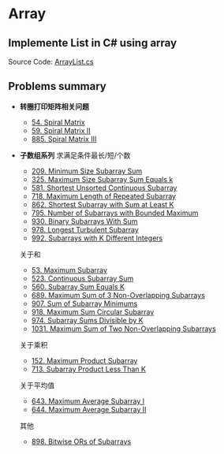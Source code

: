 # Array
## Implemente List in C# using array
Source Code: [ArrayList.cs](https://github.com/Sophie1797/AlgorithmLearningNote/blob/master/src/AlgorithmNote/AlgorithmNote/Array/ArrayList.cs)
## Problems summary
* **转圈打印矩阵相关问题**
    * [54. Spiral Matrix](https://leetcode.com/problems/spiral-matrix/)
    * [59. Spiral Matrix II](https://leetcode.com/problems/spiral-matrix-ii/)
    * [885. Spiral Matrix III](https://leetcode.com/problems/spiral-matrix-iii/)
    
* **子数组系列**
    求满足条件最长/短/个数
    * [209. Minimum Size Subarray Sum](https://leetcode.com/problems/minimum-size-subarray-sum/)
    * [325.	Maximum Size Subarray Sum Equals k](https://leetcode-cn.com/problems/maximum-size-subarray-sum-equals-k/)
    * [581. Shortest Unsorted Continuous Subarray](https://leetcode.com/problems/shortest-unsorted-continuous-subarray/)
    * [718. Maximum Length of Repeated Subarray](https://leetcode.com/problems/maximum-length-of-repeated-subarray/)
    * [862. Shortest Subarray with Sum at Least K](https://leetcode.com/problems/shortest-subarray-with-sum-at-least-k/)
    * [795. Number of Subarrays with Bounded Maximum](https://leetcode.com/problems/number-of-subarrays-with-bounded-maximum/)
    * [930. Binary Subarrays With Sum](https://leetcode.com/problems/binary-subarrays-with-sum/)
    * [978. Longest Turbulent Subarray](https://leetcode.com/problems/longest-turbulent-subarray/)
    * [992. Subarrays with K Different Integers](https://leetcode.com/problems/subarrays-with-k-different-integers/)


    关于和
    * [53. Maximum Subarray](https://leetcode.com/problems/maximum-subarray/)
    * [523. Continuous Subarray Sum](https://leetcode.com/problems/continuous-subarray-sum/)
    * [560. Subarray Sum Equals K](https://leetcode.com/problems/subarray-sum-equals-k/)
    * [689. Maximum Sum of 3 Non-Overlapping Subarrays](https://leetcode.com/problems/maximum-sum-of-3-non-overlapping-subarrays/)
    * [907. Sum of Subarray Minimums](https://leetcode.com/problems/sum-of-subarray-minimums/)
    * [918. Maximum Sum Circular Subarray](https://leetcode.com/problems/maximum-sum-circular-subarray/)
    * [974. Subarray Sums Divisible by K](https://leetcode.com/problems/subarray-sums-divisible-by-k/)
    * [1031. Maximum Sum of Two Non-Overlapping Subarrays](https://leetcode.com/problems/maximum-sum-of-two-non-overlapping-subarrays/)

    关于乘积
    * [152. Maximum Product Subarray](https://leetcode.com/problems/maximum-product-subarray/)
    * [713. Subarray Product Less Than K](https://leetcode.com/problems/subarray-product-less-than-k/)
    
    关于平均值
    * [643. Maximum Average Subarray I](https://leetcode.com/problems/maximum-average-subarray-i/)
    * [644. Maximum Average Subarray II](https://leetcode-cn.com/problems/maximum-average-subarray-ii/)

    其他
    * [898. Bitwise ORs of Subarrays](https://leetcode.com/problems/bitwise-ors-of-subarrays/)
